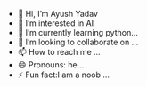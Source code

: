 - 👋 Hi, I’m Ayush Yadav
- 👀 I’m interested in AI
- 🌱 I’m currently learning python...
- 💞️ I’m looking to collaborate on ...
- 📫 How to reach me ...
- 😄 Pronouns: he...
- ⚡ Fun fact:I am a noob ...

<!---
AyushYadav2004/AyushYadav2004 is a ✨ special ✨ repository because its `README.md` (this file) appears on your GitHub profile.
You can click the Preview link to take a look at your changes.
--->
